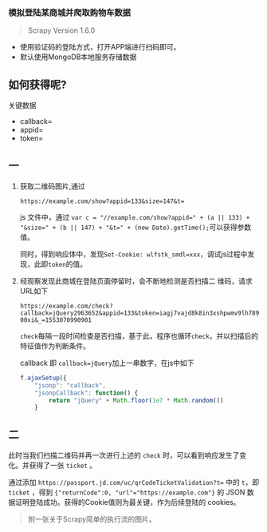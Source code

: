 ### 模拟登陆某商城并爬取购物车数据

> Scrapy Version 1.6.0

- 使用验证码的登陆方式，打开APP端进行扫码即可。
- 默认使用MongoDB本地服务存储数据

## 如何获得呢?
关键数据
- callback=
- appid=
- token=

## 一
1. 获取二维码图片,通过

    `https://example.com/show?appid=133&size=147&t=`

    js 文件中，通过
    `var c = "//example.com/show?appid=" + (a || 133) + "&size=" + (b || 147) + "&t=" + (new Date).getTime();`可以获得参数值。

    同时，得到响应体中，发现`Set-Cookie: wlfstk_smdl=xxx`，调试js过程中发现，此即`token`的值。

2. 经观察发现此商城在登陆页面停留时，会不断地检测是否扫描二    维码，请求URL如下

    `https://example.com/check?callback=jQuery2963652&appid=133&token=iagj7vajd8k8in3xshpwmv9lh78900xi&_=1553070990901`

   `check`每隔一段时间检查是否扫描，基于此，程序也循环`check`，并以扫描后的特征值作为判断条件。

   callback 即 `callback=jQuery`加上一串数字，在js中如下
    ```js
    f.ajaxSetup({
        "jsonp": "callback",
        "jsonpCallback": function() {
            return "jQuery" + Math.floor(1e7 * Math.random())
        }
    ```

## 二
此时当我们扫描二维码并再一次进行上述的 `check` 时，可以看到响应发生了变化。并获得了一张 `ticket` 。

通过添加 `https://passport.jd.com/uc/qrCodeTicketValidation?t=` 中的 `t`，即 `ticket` ，得到 `{"returnCode":0, "url"="https://example.com"}` 的 JSON 数据证明登陆成功。获得的Cookie值则为最关键，作为后续登陆的 cookies。

> 附一张关于Scrapy简单的执行流的图片。